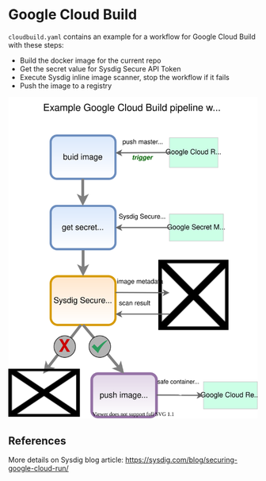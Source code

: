 # Google Cloud Build

`cloudbuild.yaml` contains an example for a workflow for Google Cloud Build with these steps:

* Build the docker image for the current repo
* Get the secret value for Sysdig Secure API Token
* Execute Sysdig inline image scanner, stop the workflow if it fails
* Push the image to a registry

![Cloud Build workflow with Sysdig inline image scanning](cloud-build-workflow-inline-scan.drawio.svg)

## References

More details on Sysdig blog article: https://sysdig.com/blog/securing-google-cloud-run/
